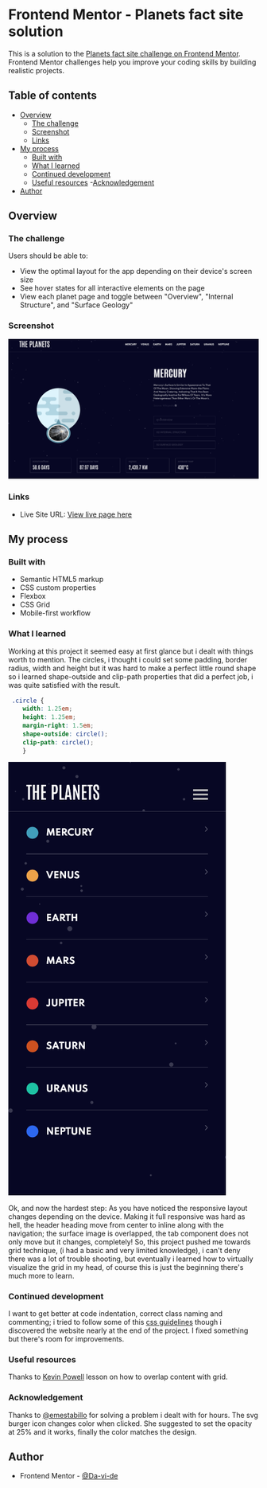 # Frontend Mentor - Planets fact site solution

This is a solution to the [Planets fact site challenge on Frontend Mentor](https://www.frontendmentor.io/challenges/planets-fact-site-gazqN8w_f). Frontend Mentor challenges help you improve your coding skills by building realistic projects. 

## Table of contents

- [Overview](#overview)
  - [The challenge](#the-challenge)
  - [Screenshot](#screenshot)
  - [Links](#links)
- [My process](#my-process)
  - [Built with](#built-with)
  - [What I learned](#what-i-learned)
  - [Continued development](#continued-development)
  - [Useful resources](#useful-resources)
  -[Acknowledgement](#acknowledgement)
- [Author](#author)



## Overview

### The challenge

Users should be able to:

- View the optimal layout for the app depending on their device's screen size
- See hover states for all interactive elements on the page
- View each planet page and toggle between "Overview", "Internal Structure", and "Surface Geology"

### Screenshot

![](./assets/planets_fact_site_screenshot.png)


### Links

- Live Site URL: [View live page here](http://planets-fact-site-nu.vercel.app/)

## My process

### Built with

- Semantic HTML5 markup
- CSS custom properties
- Flexbox
- CSS Grid
- Mobile-first workflow

### What I learned

Working at this project it seemed easy at first glance but i dealt with things worth to mention.
The circles, i thought i could set some padding, border radius, width and height but it was hard
to make a perfect little round shape so i learned shape-outside and clip-path properties that did a perfect job,
i was quite satisfied with the result.

```css
 .circle {
    width: 1.25em;
    height: 1.25em;
    margin-right: 1.5em;
    shape-outside: circle();
    clip-path: circle();
    }
```

![](./assets/mobile_menu_screenshot.png)

Ok, and now the hardest step: As you have noticed the responsive layout changes depending on the device. Making it full responsive
was hard as hell, the header heading move from center to inline along with the navigation; the surface image is overlapped, the tab component
does not only move but it changes, completely! So, this project pushed me towards grid technique, (i had a basic and very limited knowledge),
i can't deny there was a lot of trouble shooting, but eventually i learned how to virtually visualize the grid in my head, of course this is just
the beginning there's much more to learn.


### Continued development

I want to get better at code indentation, correct class naming and commenting; i tried to follow some of this
[css guidelines](https://cssguidelin.es/) though i discovered the website nearly at the end of the project. I fixed something
but there's room for improvements.


### Useful resources

Thanks to [Kevin Powell](https://www.youtube.com/watch?v=HFG3BKOqOlE) lesson on how to overlap content with grid.


### Acknowledgement

Thanks to [@emestabillo](https://www.frontendmentor.io/profile/emestabillo) for solving a problem i dealt with for hours.
The svg burger icon changes color when clicked. She suggested to set the opacity at 25% and it works, finally the color
matches the design.


## Author

- Frontend Mentor - [@Da-vi-de](https://www.frontendmentor.io/profile/Da-vi-de)
